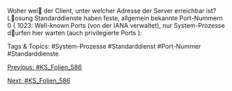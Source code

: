 Woher wei der Client, unter welcher Adresse der Server erreichbar ist?
Losung
Standarddienste haben feste, allgemein bekannte Port-Nummern
0 { 1023: Well-known Ports (von der IANA verwaltet), nur System-Prozesse
durfen hier warten (auch privilegierte Ports ):

   Tags & Topics:
   #System-Prozesse
   #Standarddienst
   #Port-Nummer
   #Standarddienste

[Previous: #KS_Folien_586](KS_Folien_586.md)

[Next: #KS_Folien_586](KS_Folien_586.md)